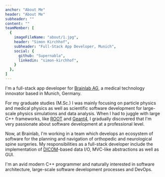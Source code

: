 ```yaml
---
anchor: "About Me"
header: "About Me"
subheader: ""
content: ""
teamMember: [
  {
    imageFileName: "about/1.jpg",
    header: "Simon Kirchhof",
    subheader: "Full-Stack App Developer, Munich",
    social: {
      github: "Supernabla",
      linkedin: "simon-kirchhof",
    }
  },
]
---
```


I'm a full-stack app developer for [Brainlab AG](https://www.brainlab.com/), a medical technology innovator based in Munich, Germany.

For my graduate studies (M.Sc.) I was mainly focusing on particle physics and medical physics as well as scientific software development for large-scale physics simulations and data analysis. When I had to juggle with large C++ frameworks, like [ROOT](https://root.cern/) and [Geant4](https://geant4.web.cern.ch/), I gradually discovered that I'm very passionate about software development at a professional level.

Now, at Brainlab, I'm working in a team which develops an ecosystem of software for the planning and navigation of orthopedic and neurological spine surgeries. My responsibilities as a full-stack developer include the implementation of [DICOM](https://www.dicomstandard.org/)-based data I/O, MVC-like abstractions as well as GUI.

I'm an avid modern C++ programmer and naturally interested in software architecture, large-scale software development processes and DevOps.
